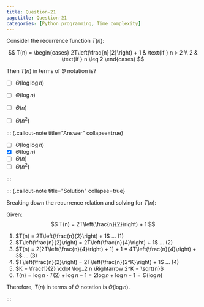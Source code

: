 ```yaml
---
title: Question-21
pagetitle: Question-21
categories: [Python programming, Time complexity]
---
```


Consider the recurrence function $T(n)$:

$$ T(n) = \begin{cases} 2T\left(\frac{n}{2}\right) + 1 & \text{if } n > 2 \\ 2 & \text{if } n \leq 2 \end{cases} $$

Then $T(n)$ in terms of $\Theta$ notation is?

- [ ] $\Theta(\log \log n)$
- [ ] $\Theta(\log n)$
- [ ] $\Theta(n)$
- [ ] $\Theta(n^2)$



::: {.callout-note title="Answer" collapse=true}

- [ ] $\Theta(\log \log n)$
- [x] $\Theta(\log n)$
- [ ] $\Theta(n)$
- [ ] $\Theta(n^2)$

:::



::: {.callout-note title="Solution" collapse=true}

Breaking down the recurrence relation and solving for $T(n)$:

Given:
$$ T(n) = 2T\left(\frac{n}{2}\right) + 1 $$

1. $T(n) = 2T\left(\frac{n}{2}\right) + 1$ ... (1)
2. $T\left(\frac{n}{2}\right) = 2T\left(\frac{n}{4}\right) + 1$ ... (2)
3. $T(n) = 2[2T\left(\frac{n}{4}\right) + 1] + 1 = 4T\left(\frac{n}{4}\right) + 3$ ... (3)
4. $T\left(\frac{n}{2}\right) = 2T\left(\frac{n}{2^K}\right) + 1$ ... (4)
5. $K = \frac{1}{2} \cdot \log_2 n \Rightarrow 2^K = \sqrt{n}$
6. $T(n) = \log n \cdot T(2) + \log n - 1 = 2\log n + \log n - 1 = \Theta(\log n)$

Therefore, $T(n)$ in terms of $\Theta$ notation is $\Theta(\log n)$.


:::